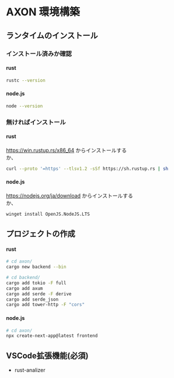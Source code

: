 # AXON 環境構築

## ランタイムのインストール
### インストール済みか確認
#### rust
```bash
rustc --version
```
#### node.js
```bash
node --version
```
### 無ければインストール
#### rust
https://win.rustup.rs/x86_64 からインストールする  
か、
```bash
curl --proto '=https' --tlsv1.2 -sSf https://sh.rustup.rs | sh
```
#### node.js
https://nodejs.org/ja/download からインストールする  
か、
```bash
winget install OpenJS.NodeJS.LTS
```

## プロジェクトの作成
#### rust
```bash
# cd axon/
cargo new backend --bin
```
```bash
# cd backend/
cargo add tokio -F full
cargo add axum
cargo add serde -F derive
cargo add serde_json
cargo add tower-http -F "cors"
```
#### node.js
```bash
# cd axon/
npx create-next-app@latest frontend
```

## VSCode拡張機能(必須)
- rust-analizer